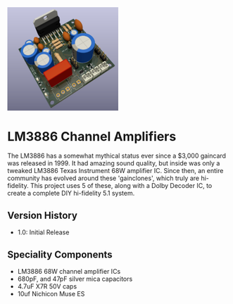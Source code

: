 <img src="screenshot.png" width="50%">

# LM3886 Channel Amplifiers

The LM3886 has a somewhat mythical status ever since a $3,000 gaincard was released in 1999.  It had amazing sound quality, but inside was only a tweaked LM3886 Texas Instrument 68W amplifier IC.  Since then, an entire community has evolved around these 'gainclones', which truly are hi-fidelity.  This project uses 5 of these, along with a Dolby Decoder IC, to create a complete DIY hi-fidelity 5.1 system.

## Version History

- 1.0: Initial Release

## Speciality Components

* LM3886 68W channel amplifier ICs
* 680pF, and 47pF silver mica capacitors
* 4.7uF X7R 50V caps
* 10uf Nichicon Muse ES
